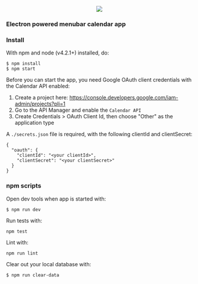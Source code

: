<p align="center">
<img src="https://cloud.githubusercontent.com/assets/848347/11104047/423d395c-887b-11e5-8622-129ff63e4565.gif">
</p>

### Electron powered menubar calendar app

### Install

With npm and node (v4.2.1+) installed, do:

```
$ npm install
$ npm start
```

Before you can start the app, you need Google OAuth client credentials with the Calendar API enabled:

1. Create a project here: https://console.developers.google.com/iam-admin/projects?pli=1
2. Go to the API Manager and enable the `Calendar API`
3. Create Credentials > OAuth Client Id, then choose "Other" as the application type

A `./secrets.json` file is required, with the following clientId and clientSecret:

```
{
  "oauth": {
    "clientId": "<your clientId>",
    "clientSecret": "<your clientSecret>"
  }
}
```

### npm scripts

Open dev tools when app is started with:
```
$ npm run dev
```

Run tests with:
```
npm test
```

Lint with:
```
npm run lint
```

Clear out your local database with:
```
$ npm run clear-data
```
